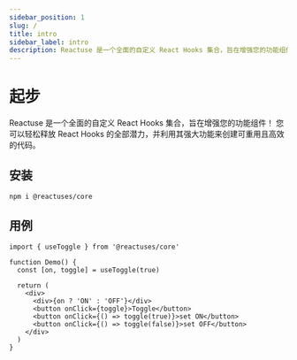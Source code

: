 ```yaml
---
sidebar_position: 1
slug: /
title: intro
sidebar_label: intro
description: Reactuse 是一个全面的自定义 React Hooks 集合，旨在增强您的功能组件！ 您可以轻松释放 React Hooks 的全部潜力，并利用其强大功能来创建可重用且高效的代码。 本文介绍其用法、最佳实践与代码示例。
---
```

# 起步

Reactuse 是一个全面的自定义 React Hooks 集合，旨在增强您的功能组件！ 您可以轻松释放 React Hooks 的全部潜力，并利用其强大功能来创建可重用且高效的代码。

## 安装

```shell
npm i @reactuses/core
```

## 用例

```tsx
import { useToggle } from '@reactuses/core'

function Demo() {
  const [on, toggle] = useToggle(true)

  return (
    <div>
      <div>{on ? 'ON' : 'OFF'}</div>
      <button onClick={toggle}>Toggle</button>
      <button onClick={() => toggle(true)}>set ON</button>
      <button onClick={() => toggle(false)}>set OFF</button>
    </div>
  )
}
```
